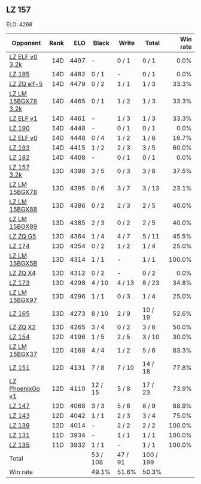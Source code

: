## LZ 157 ##

ELO: 4268

Opponent | Rank | ELO | Black | Write | Total | Win rate
---------|-----:|----:|-------|-------|-------|-------:
[LZ ELF v0 3.2k](LZ%20ELF%20v0%203.2k.md) | 14D | 4497 | - | 0 / 1 | 0 / 1 | 0.0%
[LZ 195](LZ%20195.md) | 14D | 4482 | 0 / 1 | - | 0 / 1 | 0.0%
[LZ ZQ elf-5](LZ%20ZQ%20elf-5.md) | 14D | 4479 | 0 / 2 | 1 / 1 | 1 / 3 | 33.3%
[LZ LM 15BGX78 3.2k](LZ%20LM%2015BGX78%203.2k.md) | 14D | 4465 | 0 / 1 | 1 / 2 | 1 / 3 | 33.3%
[LZ ELF v1](LZ%20ELF%20v1.md) | 14D | 4461 | - | 1 / 3 | 1 / 3 | 33.3%
[LZ 190](LZ%20190.md) | 14D | 4448 | - | 0 / 1 | 0 / 1 | 0.0%
[LZ ELF v0](LZ%20ELF%20v0.md) | 14D | 4448 | 0 / 4 | 1 / 2 | 1 / 6 | 16.7%
[LZ 193](LZ%20193.md) | 14D | 4415 | 1 / 2 | 2 / 3 | 3 / 5 | 60.0%
[LZ 182](LZ%20182.md) | 14D | 4408 | - | 0 / 1 | 0 / 1 | 0.0%
[LZ 157 3.2k](LZ%20157%203.2k.md) | 13D | 4398 | 3 / 5 | 0 / 3 | 3 / 8 | 37.5%
[LZ LM 15BGX78](LZ%20LM%2015BGX78.md) | 13D | 4395 | 0 / 6 | 3 / 7 | 3 / 13 | 23.1%
[LZ LM 15BGX88](LZ%20LM%2015BGX88.md) | 13D | 4386 | 0 / 2 | 2 / 3 | 2 / 5 | 40.0%
[LZ LM 15BGX89](LZ%20LM%2015BGX89.md) | 13D | 4385 | 2 / 3 | 0 / 2 | 2 / 5 | 40.0%
[LZ ZQ G5](LZ%20ZQ%20G5.md) | 13D | 4364 | 1 / 4 | 4 / 7 | 5 / 11 | 45.5%
[LZ 174](LZ%20174.md) | 13D | 4354 | 0 / 2 | 1 / 2 | 1 / 4 | 25.0%
[LZ LM 15BGX5B](LZ%20LM%2015BGX5B.md) | 13D | 4314 | 1 / 1 | - | 1 / 1 | 100.0%
[LZ ZQ X4](LZ%20ZQ%20X4.md) | 13D | 4312 | 0 / 2 | - | 0 / 2 | 0.0%
[LZ 173](LZ%20173.md) | 13D | 4298 | 4 / 10 | 4 / 13 | 8 / 23 | 34.8%
[LZ LM 15BGX97](LZ%20LM%2015BGX97.md) | 13D | 4296 | 1 / 1 | 0 / 3 | 1 / 4 | 25.0%
[LZ 165](LZ%20165.md) | 13D | 4273 | 8 / 10 | 2 / 9 | 10 / 19 | 52.6%
[LZ ZQ X2](LZ%20ZQ%20X2.md) | 13D | 4265 | 3 / 4 | 0 / 2 | 3 / 6 | 50.0%
[LZ 154](LZ%20154.md) | 12D | 4196 | 1 / 5 | 2 / 5 | 3 / 10 | 30.0%
[LZ LM 15BGX37](LZ%20LM%2015BGX37.md) | 12D | 4168 | 4 / 4 | 1 / 2 | 5 / 6 | 83.3%
[LZ 151](LZ%20151.md) | 12D | 4131 | 7 / 8 | 7 / 10 | 14 / 18 | 77.8%
[LZ PhoenixGo v1](LZ%20PhoenixGo%20v1.md) | 12D | 4110 | 12 / 15 | 5 / 8 | 17 / 23 | 73.9%
[LZ 147](LZ%20147.md) | 12D | 4068 | 3 / 3 | 5 / 6 | 8 / 9 | 88.9%
[LZ 143](LZ%20143.md) | 12D | 4042 | 1 / 1 | 2 / 3 | 3 / 4 | 75.0%
[LZ 139](LZ%20139.md) | 12D | 4014 | - | 2 / 2 | 2 / 2 | 100.0%
[LZ 131](LZ%20131.md) | 11D | 3934 | - | 1 / 1 | 1 / 1 | 100.0%
[LZ 135](LZ%20135.md) | 11D | 3932 | 1 / 1 | - | 1 / 1 | 100.0%
Total | | | 53 / 108 | 47 / 91 | 100 / 199 | 
Win rate| | | 49.1% | 51.6% | 50.3% | 
